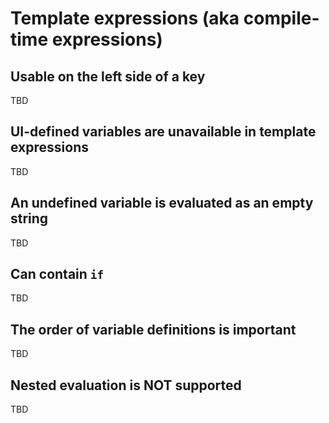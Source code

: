 # Template expressions (aka compile-time expressions)

## Usable on the left side of a key

TBD

## UI-defined variables are unavailable in template expressions

TBD

## An undefined variable is evaluated as an empty string

TBD

## Can contain `if`

TBD

## The order of variable definitions is important

TBD

## Nested evaluation is NOT supported

TBD